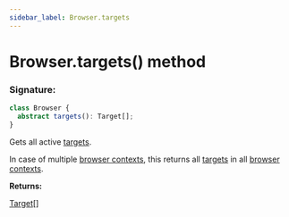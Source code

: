 ```yaml
---
sidebar_label: Browser.targets
---
```


# Browser.targets() method

### Signature:

```typescript
class Browser {
  abstract targets(): Target[];
}
```

Gets all active [targets](./puppeteer.target.md).

In case of multiple [browser contexts](./puppeteer.browsercontext.md), this returns all [targets](./puppeteer.target.md) in all [browser contexts](./puppeteer.browsercontext.md).

**Returns:**

[Target](./puppeteer.target.md)\[\]
